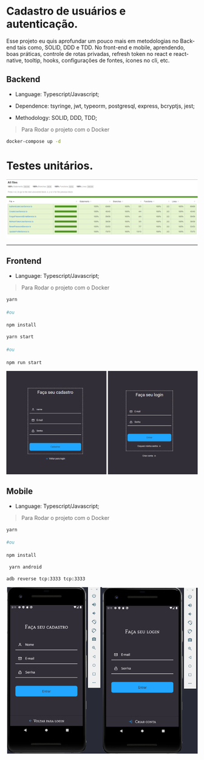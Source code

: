 # Cadastro de usuários e autenticação.

Esse projeto eu quis aprofundar um pouco mais em metodologias no Back-end tais como, SOLID, DDD e TDD.
No front-end e mobile, aprendendo, boas práticas, controle de rotas privadas, refresh token no react e react-native, tooltip, hooks, configurações de fontes, ícones no cli, etc.

## Backend

- Language: Typescript/Javascript;

- Dependence: tsyringe, jwt, typeorm, postgresql, express, bcryptjs, jest;

- Methodology: SOLID, DDD, TDD;

> Para Rodar o projeto com o Docker

```bash
docker-compose up -d
```

# Testes unitários.

<div align="center">

![jest doc](./assets/jest.png)

</div>

---

## Frontend

- Language: Typescript/Javascript;

> Para Rodar o projeto com o Docker

```bash
yarn

#ou

npm install
```

```bash
yarn start

#ou

npm run start
```

<div align="center">

![web](./assets/web.png)

</div>

## Mobile

- Language: Typescript/Javascript;

> Para Rodar o projeto com o Docker

```bash
yarn

#ou

npm install
```

```bash
 yarn android
```

```bash
adb reverse tcp:3333 tcp:3333
```

<div align="center">

![mobile](./assets/mobile.png)

</div>
